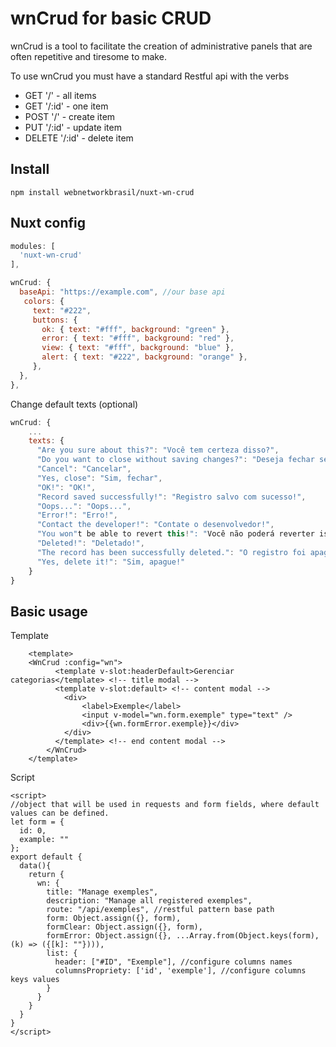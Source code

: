# wnCrud for basic CRUD
wnCrud is a tool to facilitate the creation of administrative panels that are often repetitive and tiresome to make.

To use wnCrud you must have a standard Restful api with the verbs 
- GET '/' - all items
- GET '/:id' - one item
- POST '/' - create item
- PUT '/:id' - update item
- DELETE '/:id' - delete item

## Install

    npm install webnetworkbrasil/nuxt-wn-crud

## Nuxt config
```js
modules: [
  'nuxt-wn-crud'
],

wnCrud: {
  baseApi: "https://example.com", //our base api
   colors: {
     text: "#222",
     buttons: {
       ok: { text: "#fff", background: "green" },
       error: { text: "#fff", background: "red" },
       view: { text: "#fff", background: "blue" },
       alert: { text: "#222", background: "orange" },
     },
  },
},
```

Change default texts (optional)
```js
wnCrud: {
    ...
    texts: {
      "Are you sure about this?": "Você tem certeza disso?",
      "Do you want to close without saving changes?": "Deseja fechar sem salvar as alterações?",
      "Cancel": "Cancelar",
      "Yes, close": "Sim, fechar",
      "OK!": "OK!",
      "Record saved successfully!": "Registro salvo com sucesso!",
      "Oops...": "Oops...",
      "Error!": "Erro!",
      "Contact the developer!": "Contate o desenvolvedor!",
      "You won"t be able to revert this!": "Você não poderá reverter isso!",
      "Deleted!": "Deletado!",
      "The record has been successfully deleted.": "O registro foi apagado com sucesso.",
      "Yes, delete it!": "Sim, apague!"
    }
}
```

## Basic usage

Template
```vue
    <template>
    <WnCrud :config="wn">
          <template v-slot:headerDefault>Gerenciar categorias</template> <!-- title modal -->
          <template v-slot:default> <!-- content modal -->
            <div>
                <label>Exemple</label>
                <input v-model="wn.form.exemple" type="text" />
                <div>{{wn.formError.exemple}}</div>
            </div>
          </template> <!-- end content modal -->
        </WnCrud>
    </template>
```
Script

    <script>
    //object that will be used in requests and form fields, where default values ​​can be defined. 
    let form = {
      id: 0,
      example: ""
    };
    export default {
      data(){
        return {
          wn: {
            title: "Manage exemples",
            description: "Manage all registered exemples",
            route: "/api/exemples", //restful pattern base path
            form: Object.assign({}, form),
            formClear: Object.assign({}, form),
            formError: Object.assign({}, ...Array.from(Object.keys(form), (k) => ({[k]: ""}))),
            list: {
              header: ["#ID", "Exemple"], //configure columns names
              columnsPropriety: ['id', 'exemple'], //configure columns keys values
            }
          }
        }
      }
    }
    </script>
